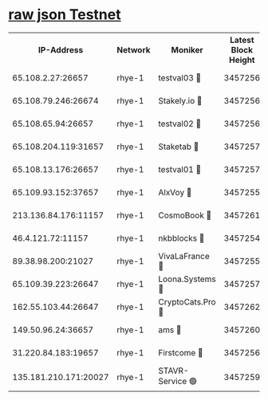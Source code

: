 
[raw json Testnet](https://rpc-check.quickt.stavr.tech/quickt/rpc-quickt-result.json)
=


<table><tr><th>IP-Address</th><th>Network</th><th>Moniker</th><th>Latest Block Height</th><th>Earliest Block Height</th><th>Catching Up</th><th>Voting Power</th><th>Scan Time</th></tr><tr><td>65.108.2.27:26657</td><td>rhye-1</td><td>testval03 🔴</td><td>3457256</td><td>1</td><td>False</td><td>5002050</td><td>2023-12-04T19:20:16.572695405UTC</td></tr><tr><td>65.108.79.246:26674</td><td>rhye-1</td><td>Stakely.io 🔴</td><td>3457256</td><td>1</td><td>False</td><td>10</td><td>2023-12-04T19:20:18.965732068UTC</td></tr><tr><td>65.108.65.94:26657</td><td>rhye-1</td><td>testval02 🔴</td><td>3457256</td><td>1</td><td>False</td><td>5002050</td><td>2023-12-04T19:20:19.290792515UTC</td></tr><tr><td>65.108.204.119:31657</td><td>rhye-1</td><td>Staketab 🔴</td><td>3457257</td><td>1</td><td>False</td><td>9900</td><td>2023-12-04T19:20:22.161075185UTC</td></tr><tr><td>65.108.13.176:26657</td><td>rhye-1</td><td>testval01 🔴</td><td>3457257</td><td>1</td><td>False</td><td>9582010</td><td>2023-12-04T19:20:22.509459881UTC</td></tr><tr><td>65.109.93.152:37657</td><td>rhye-1</td><td>AlxVoy 🔴</td><td>3457255</td><td>433101</td><td>False</td><td>92921</td><td>2023-12-04T19:20:13.840368950UTC</td></tr><tr><td>213.136.84.176:11157</td><td>rhye-1</td><td>CosmoBook 🔴</td><td>3457261</td><td>1674001</td><td>False</td><td>1528057</td><td>2023-12-04T19:20:48.239622057UTC</td></tr><tr><td>46.4.121.72:11157</td><td>rhye-1</td><td>nkbblocks 🔴</td><td>3457254</td><td>1781001</td><td>False</td><td>81901</td><td>2023-12-04T19:20:04.838754236UTC</td></tr><tr><td>89.38.98.200:21027</td><td>rhye-1</td><td>VivaLaFrance 🔴</td><td>3457255</td><td>2863001</td><td>False</td><td>10000</td><td>2023-12-04T19:20:11.405611815UTC</td></tr><tr><td>65.109.39.223:26647</td><td>rhye-1</td><td>Loona.Systems 🔴</td><td>3457257</td><td>3287001</td><td>False</td><td>9949</td><td>2023-12-04T19:20:21.751910733UTC</td></tr><tr><td>162.55.103.44:26647</td><td>rhye-1</td><td>CryptoCats.Pro 🔴</td><td>3457262</td><td>3287001</td><td>False</td><td>9999</td><td>2023-12-04T19:20:52.682430979UTC</td></tr><tr><td>149.50.96.24:36657</td><td>rhye-1</td><td>ams 🔴</td><td>3457260</td><td>3355501</td><td>False</td><td>10895</td><td>2023-12-04T19:20:37.699696575UTC</td></tr><tr><td>31.220.84.183:19657</td><td>rhye-1</td><td>Firstcome 🔴</td><td>3457256</td><td>3395933</td><td>False</td><td>732206</td><td>2023-12-04T19:20:16.190433562UTC</td></tr><tr><td>135.181.210.171:20027</td><td>rhye-1</td><td>STAVR-Service 🟢</td><td>3457259</td><td>3454501</td><td>False</td><td>0</td><td>2023-12-04T19:20:31.043905710UTC</td></tr></table>